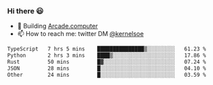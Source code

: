 ### Hi there 😃

- 🔨 Building [Arcade.computer](https://arcade.computer)
- 📫 How to reach me: twitter DM [@kernelsoe](https://twitter.com/kernelsoe)

<!--START_SECTION:waka-->

```txt
TypeScript   7 hrs 5 mins    ███████████████▒░░░░░░░░░   61.23 %
Python       2 hrs 3 mins    ████▒░░░░░░░░░░░░░░░░░░░░   17.86 %
Rust         50 mins         █▓░░░░░░░░░░░░░░░░░░░░░░░   07.24 %
JSON         28 mins         █░░░░░░░░░░░░░░░░░░░░░░░░   04.10 %
Other        24 mins         █░░░░░░░░░░░░░░░░░░░░░░░░   03.59 %
```

<!--END_SECTION:waka-->

